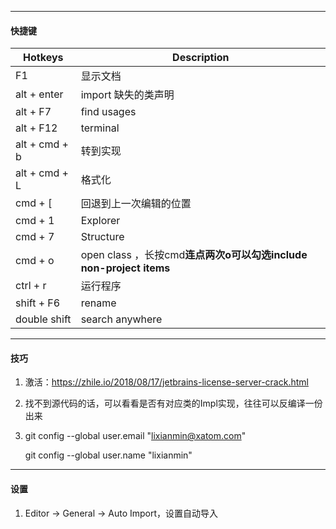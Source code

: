 

---
#### 快捷键


| Hotkeys   | Description         |
| ------------- | ------------------- |
| F1 | 显示文档 |
| alt + enter   | import 缺失的类声明 |
| alt + F7      | find usages         |
| alt + F12     | terminal            |
| alt + cmd + b | 转到实现            |
| alt + cmd + L | 格式化              |
| cmd + [ | 回退到上一次编辑的位置 |
| cmd + 1   | Explorer            |
| cmd + 7   | Structure           |
| cmd + o       | open class ，长按cmd**连点两次o可以勾选include non-project items** |
| ctrl + r | 运行程序 |
| shift + F6 | rename              |
| double shift  | search anywhere     |

---
#### 技巧
1. 激活：https://zhile.io/2018/08/17/jetbrains-license-server-crack.html

2. 找不到源代码的话，可以看看是否有对应类的Impl实现，往往可以反编译一份出来

3. git config --global user.email "lixianmin@xatom.com"

     git config --global user.name "lixianmin"

----
#### 设置

1. Editor -> General -> Auto Import，设置自动导入